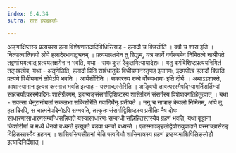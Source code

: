 ```yaml
---
index: 6.4.34
sutra: शास इदङ्हलोः

---
```

  अङ्गाक्षिप्तस्य प्रत्ययस्य हला विशेषणातदादिविधिरित्याह - हलादौ च क्ङितीति ।  क्वौ च शास इति । नित्यात्वात्क्विपो लोपे हलादेरभावाद्वचनम् । प्रत्ययलक्षणेन तु सिद्धम्, यत्र कार्ये वर्णरुपमेव निमितत्वे नाश्रीयते तद्वर्णाश्रयत्वात् प्रत्ययलक्षणेन न भवति, यथा - रायः कुलं रैकुलमित्यायादेशः । यतु वर्णविशिष्टप्रत्ययनिमितं तद्भवत्येव, यथा - अतृणेडिति, हलादौ पिति सार्वधातुके विधीयमानस्तृणह इमागमः, इदमपीत्वं हलादौ क्ङिति प्रत्यये विधीयमानं लोपेऽपि भवति । आर्यशीरिति । सकारस्य रुत्वे र्वोरुपधायाः इति दीर्घः ।  अथाऽऽशास्ते, आशास्यामान इत्यत्र कस्मान्न भवति इत्याह - यस्माच्छासेरिति । अङ्विधौ तावत्परस्मैपदिभ्यामर्तिसर्तिभ्यां साहचर्यात्परस्मैपदिनः शासेर्ग्रहणम्, इहाप्यङ्संसर्गाद्विशिष्टस्य शासेर्ग्रहणं संसर्गस्य विशेषावगतिहेतुत्वात् । यथा - सवत्सा धेनुरानीयतां सकलभा सकिशोरेति गवादिर्घेनुः प्रतीयते । ननु च नात्राङ् केवलो निमितम्, अपि तु हलादिरपि, स चात्मनेपदिनोऽपि सम्भवति, तत्कुतः संसर्गाद्विशिष्टस्य प्रतीतिः नैष दोषः साधारणासाधारणसम्बन्धिसन्निपाते यस्यासाधारणः सम्बन्धी सन्निहितस्तस्यैव ग्रहणं भवति, यथा वृद्धानां किशोरीणां च मध्ये धेनवो बध्यन्ते इत्युक्ते बडवा धनवो बध्यन्ते ।  एतस्मादङ्हलोर्द्वयोरप्युपादाने यस्माच्छासेरङ् विहितस्तस्यैव ग्रहणम् । शासिवसिघसीतनां चेति षत्वविधौ शासिमात्रस्य ग्रहणं द्रष्टव्यमाशिषिलिङ्लोटौ इत्यादिनिर्देशात् ॥